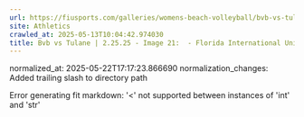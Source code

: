 ```yaml
---
url: https://fiusports.com/galleries/womens-beach-volleyball/bvb-vs-tulane-2-25-25/image-21/355/62574/
site: Athletics
crawled_at: 2025-05-13T10:04:42.974030
title: Bvb vs Tulane | 2.25.25 - Image 21:  - Florida International University
---
```

normalized_at: 2025-05-22T17:17:23.866690
normalization_changes: Added trailing slash to directory path

Error generating fit markdown: '<' not supported between instances of 'int' and 'str'